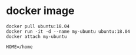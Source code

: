 # docker image
```
docker pull ubuntu:18.04
docker run -it -d --name my-ubuntu ubuntu:18.04
docker attach my-ubuntu
```

```
HOME=/home
```


